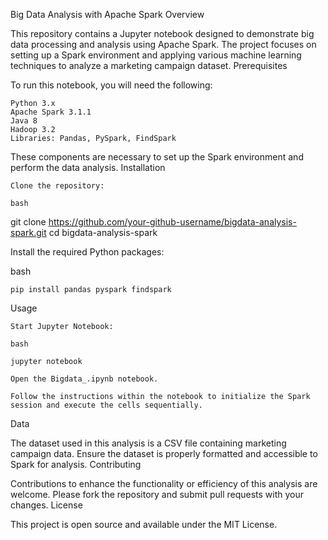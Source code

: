 Big Data Analysis with Apache Spark
Overview

This repository contains a Jupyter notebook designed to demonstrate big data processing and analysis using Apache Spark. The project focuses on setting up a Spark environment and applying various machine learning techniques to analyze a marketing campaign dataset.
Prerequisites

To run this notebook, you will need the following:

    Python 3.x
    Apache Spark 3.1.1
    Java 8
    Hadoop 3.2
    Libraries: Pandas, PySpark, FindSpark

These components are necessary to set up the Spark environment and perform the data analysis.
Installation

    Clone the repository:

    bash

git clone https://github.com/your-github-username/bigdata-analysis-spark.git
cd bigdata-analysis-spark

Install the required Python packages:

bash

    pip install pandas pyspark findspark

Usage

    Start Jupyter Notebook:

    bash

    jupyter notebook

    Open the Bigdata_.ipynb notebook.

    Follow the instructions within the notebook to initialize the Spark session and execute the cells sequentially.

Data

The dataset used in this analysis is a CSV file containing marketing campaign data. Ensure the dataset is properly formatted and accessible to Spark for analysis.
Contributing

Contributions to enhance the functionality or efficiency of this analysis are welcome. Please fork the repository and submit pull requests with your changes.
License

This project is open source and available under the MIT License.
